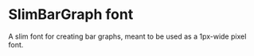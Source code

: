 # SlimBarGraph font

A slim font for creating bar graphs, meant to be used as a 1px-wide pixel font.
